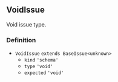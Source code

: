 VoidIssue
---------

Void issue type.

### Definition

*   `VoidIssue` `extends BaseIssue<unknown>`
    *   `kind` `'schema'`
    *   `type` `'void'`
    *   `expected` `'void'`